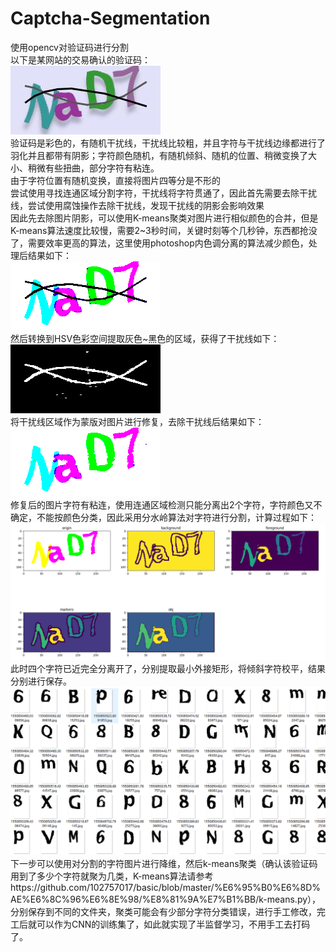 ﻿# Captcha-Segmentation
使用opencv对验证码进行分割  
以下是某网站的交易确认的验证码：  
![验证码图片](https://github.com/102757017/Captcha-Segmentation/blob/master/get-captcha.png)  
验证码是彩色的，有随机干扰线，干扰线比较粗，并且字符与干扰线边缘都进行了羽化并且都带有阴影；字符颜色随机，有随机倾斜、随机的位置、稍微变换了大小、稍微有些扭曲，部分字符有粘连。  
由于字符位置有随机变换，直接将图片四等分是不形的  
尝试使用寻找连通区域分割字符，干扰线将字符贯通了，因此首先需要去除干扰线，尝试使用腐蚀操作去除干扰线，发现干扰线的阴影会影响效果  
因此先去除图片阴影，可以使用K-means聚类对图片进行相似颜色的合并，但是K-means算法速度比较慢，需要2~3秒时间，关键时刻等个几秒钟，东西都抢没了，需要效率更高的算法，这里使用photoshop内色调分离的算法减少颜色，处理后结果如下：  
![减色图片](https://github.com/102757017/Captcha-Segmentation/blob/master/re_color.png)  
然后转换到HSV色彩空间提取灰色~黑色的区域，获得了干扰线如下：  
![干扰线图片](https://github.com/102757017/Captcha-Segmentation/blob/master/mask.jpg)  
将干扰线区域作为蒙版对图片进行修复，去除干扰线后结果如下：  
![修复图片](https://github.com/102757017/Captcha-Segmentation/blob/master/repair.png)  
修复后的图片字符有粘连，使用连通区域检测只能分离出2个字符，字符颜色又不确定，不能按颜色分类，因此采用分水岭算法对字符进行分割，计算过程如下：  
![分割图片](https://github.com/102757017/Captcha-Segmentation/blob/master/Division.PNG)  
此时四个字符已近完全分离开了，分别提取最小外接矩形，将倾斜字符校平，结果分别进行保存。  
![图片](https://github.com/102757017/Captcha-Segmentation/blob/master/result.PNG)  
下一步可以使用对分割的字符图片进行降维，然后k-means聚类（确认该验证码用到了多少个字符就聚为几类，K-means算法请参考https://github.com/102757017/basic/blob/master/%E6%95%B0%E6%8D%AE%E6%8C%96%E6%8E%98/%E8%81%9A%E7%B1%BB/k-means.py），分别保存到不同的文件夹，聚类可能会有少部分字符分类错误，进行手工修改，完工后就可以作为CNN的训练集了，如此就实现了半监督学习，不用手工去打码了。